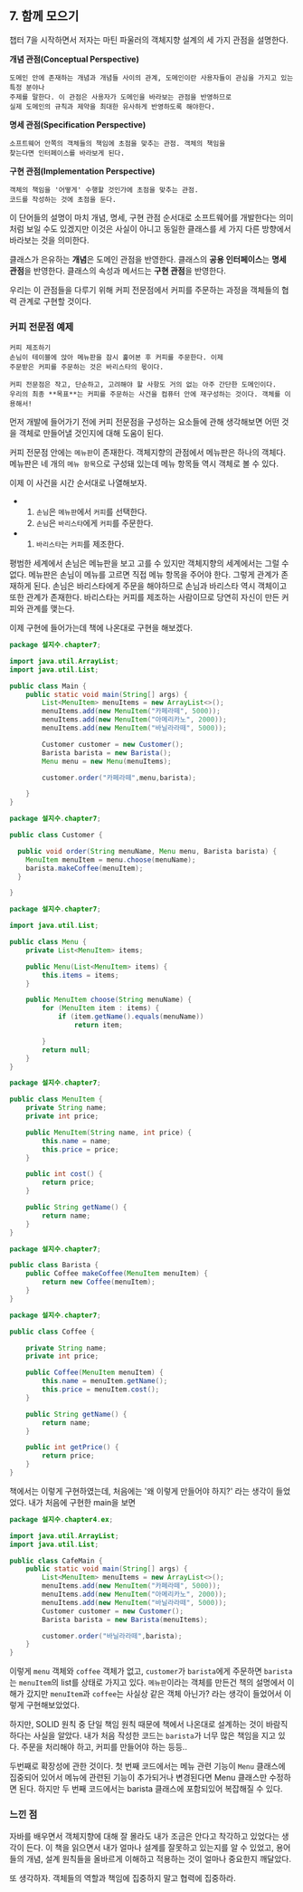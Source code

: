 ## 7. 함께 모으기

챕터 7을 시작하면서 저자는 마틴 파울러의 객체지향 설계의 세 가지 관점을 설명한다.

**개념 관점(Conceptual Perspective)**

    도메인 안에 존재하는 개념과 개념들 사이의 관계, 도메인이란 사용자들이 관심을 가지고 있는 특정 분야나
    주제를 말한다. 이 관점은 사용자가 도메인을 바라보는 관점을 반영하므로
    실제 도메인의 규칙과 제약을 최대한 유사하게 반영하도록 해야한다.

**명세 관점(Specification Perspective)**

    소프트웨어 안쪽의 객체들의 책임에 초점을 맞추는 관점. 객체의 책임을
    찾는다면 인터페이스를 바라보게 된다.

**구현 관점(Implementation Perspective)**

    객체의 책임을 '어떻게' 수행할 것인가에 초점을 맞추는 관점.
    코드를 작성하는 것에 초점을 둔다.

이 단어들의 설명이 마치 개념, 명세, 구현 관점 순서대로 소프트웨어를 개발한다는 의미처럼
보일 수도 있겠지만 이것은 사실이 아니고 동일한 클래스를 세 가지 다른 방향에서
바라보는 것을 의미한다.

클래스가 은유하는 **개념**은 도메인 관점을 반영한다.
클래스의 **공용 인터페이스**는 **명세 관점**을 반영한다.
클래스의 속성과 메서드는 **구현 관점**을 반영한다.

우리는 이 관점들을 다루기 위해 커피 전문점에서 커피를 주문하는 과정을
객체들의 협력 관계로 구현할 것이다.

### 커피 전문점 예제
    
    커피 제조하기
    손님이 테이블에 앉아 메뉴판을 잠시 훑어본 후 커피를 주문한다. 이제
    주문받은 커피를 주문하는 것은 바리스타의 몫이다.
    
    커피 전문점은 작고, 단순하고, 고려해야 할 사항도 거의 없는 아주 간단한 도메인이다.
    우리의 최종 **목표**는 커피를 주문하는 사건을 컴퓨터 안에 재구성하는 것이다. 객체를 이용해서!

먼저 개발에 들어가기 전에 커피 전문점을 구성하는 요소들에 관해 생각해보면
어떤 것을 객체로 만들어낼 것인지에 대해 도움이 된다.

커피 전문점 안에는 `메뉴판`이 존재한다. 객체지향의 관점에서 메뉴판은 하나의 객체다.
메뉴판은 네 개의 `메뉴 항목`으로 구성돼 있는데 메뉴 항목들 역시 객체로 볼 수 있다.

이제 이 사건을 시간 순서대로 나열해보자.

- 1. `손님`은 `메뉴판`에서 `커피`를 선택한다.
  2. `손님`은 `바리스타`에게 `커피`를 주문한다.
- 1. `바리스타`는 `커피`를 제조한다.

평범한 세계에서 손님은 메뉴판을 보고 고를 수 있지만 객체지향의 세계에서는
그럴 수 없다. 메뉴판은 손님이 메뉴를 고르면 직접 메뉴 항목을 주어야 한다.
그렇게 관계가 존재하게 된다.
손님은 바리스타에게 주문을 해야하므로 손님과 바리스타 역시 객체이고 또한
관계가 존재한다. 바리스타는 커피를 제조하는 사람이므로 당연히 자신이 만든
커피와 관계를 맺는다.

이제 구현에 들어가는데 책에 나온대로 구현을 해보겠다.

```java
package 설지수.chapter7;

import java.util.ArrayList;
import java.util.List;

public class Main {
    public static void main(String[] args) {
        List<MenuItem> menuItems = new ArrayList<>();
        menuItems.add(new MenuItem("카페라떼", 5000));
        menuItems.add(new MenuItem("아메리카노", 2000));
        menuItems.add(new MenuItem("바닐라라떼", 5000));

        Customer customer = new Customer();
        Barista barista = new Barista();
        Menu menu = new Menu(menuItems);

        customer.order("카페라떼",menu,barista);

    }
}

```

```java
package 설지수.chapter7;

public class Customer {

  public void order(String menuName, Menu menu, Barista barista) {
    MenuItem menuItem = menu.choose(menuName);
    barista.makeCoffee(menuItem);
  }

}


```
```java
package 설지수.chapter7;

import java.util.List;

public class Menu {
    private List<MenuItem> items;

    public Menu(List<MenuItem> items) {
        this.items = items;
    }

    public MenuItem choose(String menuName) {
        for (MenuItem item : items) {
            if (item.getName().equals(menuName))
                return item;

        }
        return null;
    }
}

```
```java
package 설지수.chapter7;

public class MenuItem {
    private String name;
    private int price;

    public MenuItem(String name, int price) {
        this.name = name;
        this.price = price;
    }

    public int cost() {
        return price;
    }

    public String getName() {
        return name;
    }
}

```
```java
package 설지수.chapter7;

public class Barista {
    public Coffee makeCoffee(MenuItem menuItem) {
        return new Coffee(menuItem);
    }
}

```
    
```java
package 설지수.chapter7;

public class Coffee {

    private String name;
    private int price;

    public Coffee(MenuItem menuItem) {
        this.name = menuItem.getName();
        this.price = menuItem.cost();
    }

    public String getName() {
        return name;
    }

    public int getPrice() {
        return price;
    }
}

```

책에서는 이렇게 구현하였는데, 처음에는 '왜 이렇게 만들어야 하지?' 라는 생각이 들었었다.
내가 처음에 구현한 main을 보면

```java
package 설지수.chapter4.ex;

import java.util.ArrayList;
import java.util.List;

public class CafeMain {
    public static void main(String[] args) {
        List<MenuItem> menuItems = new ArrayList<>();
        menuItems.add(new MenuItem("카페라떼", 5000));
        menuItems.add(new MenuItem("아메리카노", 2000));
        menuItems.add(new MenuItem("바닐라라떼", 5000));
        Customer customer = new Customer();
        Barista barista = new Barista(menuItems);

        customer.order("바닐라라떼",barista);
    }
}

```
이렇게 `menu` 객체와 `coffee` 객체가 없고, `customer`가 `barista`에게 주문하면
`barista`는 `menuItem`의 list를 상태로 가지고 있다. `메뉴판`이라는
객체를 만든건 책의 설명에서 이해가 갔지만 `menuItem`과 `coffee`는 
사실상 같은 객체 아닌가? 라는 생각이 들었어서 이렇게 구현해보았었다.

하지만, SOLID 원칙 중 단일 책임 원칙 때문에 책에서 나온대로 설계하는 것이
바람직하다는 사실을 알았다. 내가 처음 작성한 코드는 `barista`가 너무 많은
책임을 지고 있다. 주문을 처리해야 하고, 커피를 만들어야 하는 등등..

두번째로 확장성에 관한 것이다. 첫 번째 코드에서는 메뉴 관련 기능이
`Menu` 클래스에 집중되어 있어서 메뉴에 관련된 기능이 추가되거나 변경된다면
Menu 클래스만 수정하면 된다. 하지만 두 번째 코드에서는 barista 클래스에 포함되있어
복잡해질 수 있다.

### 느낀 점
자바를 배우면서 객체지향에 대해 잘 몰라도 내가 조금은 안다고 착각하고 있었다는 생각이 든다.
이 책을 읽으면서 내가 얼마나 설계를 잘못하고 있는지를 알 수 있었고, 용어들의 개념,
설계 원칙들을 올바르게 이해하고 적용하는 것이 얼마나 중요한지 깨달았다.

또 생각하자. 객체들의 역할과 책임에 집중하지 말고 협력에 집중하라.
